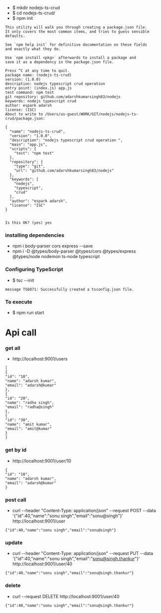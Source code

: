 * $ mkdir nodejs-ts-crud
* $ cd nodejs-ts-crud/
* $ npm init 
```
This utility will walk you through creating a package.json file.
It only covers the most common items, and tries to guess sensible defaults.

See `npm help init` for definitive documentation on these fields
and exactly what they do.

Use `npm install <pkg>` afterwards to install a package and
save it as a dependency in the package.json file.

Press ^C at any time to quit.
package name: (nodejs-ts-crud) 
version: (1.0.0) 
description: nodejs typescript crud operation 
entry point: (index.js) app.js
test command: npm test
git repository: github.com/adarshkumarsingh83/nodejs
keywords: nodejs typescript crud 
author: espark adarsh 
license: (ISC) 
About to write to /Users/us-guest/WORK/GIT/nodejs/nodejs-ts-crud/package.json:

{
  "name": "nodejs-ts-crud",
  "version": "1.0.0",
  "description": "nodejs typescript crud operation ",
  "main": "app.js",
  "scripts": {
    "test": "npm test"
  },
  "repository": {
    "type": "git",
    "url": "github.com/adarshkumarsingh83/nodejs"
  },
  "keywords": [
    "nodejs",
    "typescript",
    "crud"
  ],
  "author": "espark adarsh",
  "license": "ISC"
}


Is this OK? (yes) yes 
```
 
 ### installing dependencies 
 * npm i body-parser cors express --save
 * npm i -D @types/body-parser @types/cors @types/express @types/node nodemon ts-node typescript


### Configuring TypeScript
* $ tsc --init
```
message TS6071: Successfully created a tsconfig.json file.
```

### To execute 
* $ npm run start 


# Api call 

### get all 
* http://localhost:9001/users
```
[
{
"id": "10",
"name": "adarsh kumar",
"email": "adarsh@kumar"
},
{
"id": "20",
"name": "radha singh",
"email": "radha@singh"
},
{
"id": "30",
"name": "amit kumar",
"email": "amit@kumar"
}
]
```
### get by id 
* http://localhost:9001/user/10
```
{
"id": "10",
"name": "adarsh kumar",
"email": "adarsh@kumar"
}
```

### post call 
* curl --header "Content-Type: application/json" --request POST --data '{"id":40,"name":"sonu singh","email":"sonu@singh"}' http://localhost:9001/user

```
{"id":40,"name":"sonu singh","email":"sonu@singh"}
```

### update 
* curl --header "Content-Type: application/json" --request PUT --data '{"id":40,"name":"sonu singh","email":"sonu@singh.thankur"}' http://localhost:9001/user/40
```
{"id":40,"name":"sonu singh","email":"sonu@singh.thankur"}
```

### delete 
* curl --request DELETE http://localhost:9001/user/40
```
{"id":40,"name":"sonu singh","email":"sonu@singh.thankur"}
```